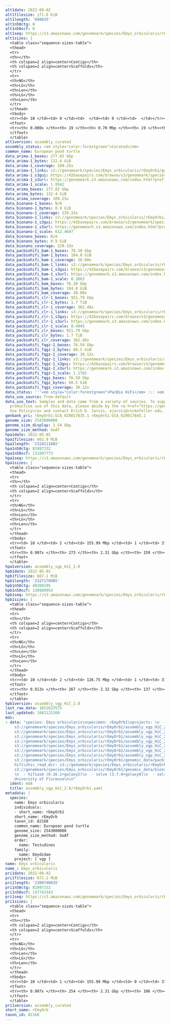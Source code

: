 ```yaml
---
alt1date: 2022-09-02
alt1filesize: 171.8 KiB
alt1length: '698035'
alt1n50ctg: 0
alt1n50scf: 0
alt1seq: https://s3.amazonaws.com/genomeark/species/Emys_orbicularis/rEmyOrb1/assembly_curated/rEmyOrb1.alt.cur.20220902.fasta.gz
alt1sizes: |
  <table class="sequence-sizes-table">
  <thead>
  <tr>
  <th></th>
  <th colspan=2 align=center>Contigs</th>
  <th colspan=2 align=center>Scaffolds</th>
  </tr>
  <tr>
  <th>NG</th>
  <th>LG</th>
  <th>Len</th>
  <th>LG</th>
  <th>Len</th>
  </tr>
  </thead>
  <tbody>
  <tr><td> 10 </td><td> 0 </td><td>  </td><td> 0 </td><td>  </td></tr><tr><td> 20 </td><td> 0 </td><td>  </td><td> 0 </td><td>  </td></tr><tr><td> 30 </td><td> 0 </td><td>  </td><td> 0 </td><td>  </td></tr><tr><td> 40 </td><td> 0 </td><td>  </td><td> 0 </td><td>  </td></tr><tr style="background-color:#cccccc;"><td> 50 </td><td> 0 </td><td>  </td><td> 0 </td><td>  </td></tr><tr><td> 60 </td><td> 0 </td><td>  </td><td> 0 </td><td>  </td></tr><tr><td> 70 </td><td> 0 </td><td>  </td><td> 0 </td><td>  </td></tr><tr><td> 80 </td><td> 0 </td><td>  </td><td> 0 </td><td>  </td></tr><tr><td> 90 </td><td> 0 </td><td>  </td><td> 0 </td><td>  </td></tr><tr><td> 100 </td><td> 0 </td><td>  </td><td> 0 </td><td>  </td></tr></tbody>
  <tfoot>
  <tr><th> 0.000x </th><th> 19 </th><th> 0.70 Mbp </th><th> 19 </th><th> 0.70 Mbp </th></tr>
  </tfoot>
  </table>
alt1version: assembly_curated
assembly_status: <em style="color:forestgreen">Curated</em>
common_name: European pond turtle
data_arima-1_bases: 277.82 Gbp
data_arima-1_bytes: 132.4 GiB
data_arima-1_coverage: 109.25x
data_arima-1_links: s3://genomeark/species/Emys_orbicularis/rEmyOrb1/genomic_data/arima/<br>
data_arima-1_s3gui: https://42basepairs.com/browse/s3/genomeark/species/Emys_orbicularis/rEmyOrb1/genomic_data/arima/
data_arima-1_s3url: https://genomeark.s3.amazonaws.com/index.html?prefix=species/Emys_orbicularis/rEmyOrb1/genomic_data/arima/
data_arima-1_scale: 1.9542
data_arima_bases: 277.82 Gbp
data_arima_bytes: 132.4 GiB
data_arima_coverage: 109.25x
data_bionano-1_bases: N/A
data_bionano-1_bytes: 0.9 GiB
data_bionano-1_coverage: 229.33x
data_bionano-1_links: s3://genomeark/species/Emys_orbicularis/rEmyOrb1/genomic_data/bionano/<br>
data_bionano-1_s3gui: https://42basepairs.com/browse/s3/genomeark/species/Emys_orbicularis/rEmyOrb1/genomic_data/bionano/
data_bionano-1_s3url: https://genomeark.s3.amazonaws.com/index.html?prefix=species/Emys_orbicularis/rEmyOrb1/genomic_data/bionano/
data_bionano-1_scale: 612.4697
data_bionano_bases: N/A
data_bionano_bytes: 0.9 GiB
data_bionano_coverage: 229.33x
data_pacbiohifi_bam-1_bases: 76.30 Gbp
data_pacbiohifi_bam-1_bytes: 184.0 GiB
data_pacbiohifi_bam-1_coverage: 30.00x
data_pacbiohifi_bam-1_links: s3://genomeark/species/Emys_orbicularis/rEmyOrb1/genomic_data/pacbio_hifi/<br>
data_pacbiohifi_bam-1_s3gui: https://42basepairs.com/browse/s3/genomeark/species/Emys_orbicularis/rEmyOrb1/genomic_data/pacbio_hifi/
data_pacbiohifi_bam-1_s3url: https://genomeark.s3.amazonaws.com/index.html?prefix=species/Emys_orbicularis/rEmyOrb1/genomic_data/pacbio_hifi/
data_pacbiohifi_bam-1_scale: 0.3863
data_pacbiohifi_bam_bases: 76.30 Gbp
data_pacbiohifi_bam_bytes: 184.0 GiB
data_pacbiohifi_bam_coverage: 30.00x
data_pacbiohifi_clr-1_bases: 921.79 Gbp
data_pacbiohifi_clr-1_bytes: 1.7 TiB
data_pacbiohifi_clr-1_coverage: 362.48x
data_pacbiohifi_clr-1_links: s3://genomeark/species/Emys_orbicularis/rEmyOrb1/genomic_data/pacbio_hifi/<br>
data_pacbiohifi_clr-1_s3gui: https://42basepairs.com/browse/s3/genomeark/species/Emys_orbicularis/rEmyOrb1/genomic_data/pacbio_hifi/
data_pacbiohifi_clr-1_s3url: https://genomeark.s3.amazonaws.com/index.html?prefix=species/Emys_orbicularis/rEmyOrb1/genomic_data/pacbio_hifi/
data_pacbiohifi_clr-1_scale: 0.4945
data_pacbiohifi_clr_bases: 921.79 Gbp
data_pacbiohifi_clr_bytes: 1.7 TiB
data_pacbiohifi_clr_coverage: 362.48x
data_pacbiohifi_fqgz-1_bases: 76.59 Gbp
data_pacbiohifi_fqgz-1_bytes: 60.5 GiB
data_pacbiohifi_fqgz-1_coverage: 30.12x
data_pacbiohifi_fqgz-1_links: s3://genomeark/species/Emys_orbicularis/rEmyOrb1/genomic_data/pacbio_hifi/<br>
data_pacbiohifi_fqgz-1_s3gui: https://42basepairs.com/browse/s3/genomeark/species/Emys_orbicularis/rEmyOrb1/genomic_data/pacbio_hifi/
data_pacbiohifi_fqgz-1_s3url: https://genomeark.s3.amazonaws.com/index.html?prefix=species/Emys_orbicularis/rEmyOrb1/genomic_data/pacbio_hifi/
data_pacbiohifi_fqgz-1_scale: 1.1782
data_pacbiohifi_fqgz_bases: 76.59 Gbp
data_pacbiohifi_fqgz_bytes: 60.5 GiB
data_pacbiohifi_fqgz_coverage: 30.12x
data_status: '''<em style="color:forestgreen">PacBio HiFi</em> ::: <em style="color:forestgreen">Arima</em>'''
data_use_source: from-default
data_use_text: Samples and data come from a variety of sources. To support fair and
  productive use of this data, please abide by the <a href="https://genome10k.soe.ucsc.edu/data-use-policies/">Data
  Use Policy</a> and contact Erich D. Jarvis, ejarvis@rockefeller.edu, with any questions.
genbank_pri: rEmyOrb1:GCA_028017835.1 rEmyOrb1:GCA_028017845.1
genome_size: 2543000000
genome_size_display: 2.54 Gbp
genome_size_method: GoAT
hpa1date: 2022-05-01
hpa1filesize: 662.9 MiB
hpa1length: '2324111602'
hpa1n50ctg: 81997332
hpa1n50scf: 131897773
hpa1seq: https://s3.amazonaws.com/genomeark/species/Emys_orbicularis/rEmyOrb1/assembly_vgp_HiC_2.0/rEmyOrb1.HiC.hap1.20220501.fasta.gz
hpa1sizes: |
  <table class="sequence-sizes-table">
  <thead>
  <tr>
  <th></th>
  <th colspan=2 align=center>Contigs</th>
  <th colspan=2 align=center>Scaffolds</th>
  </tr>
  <tr>
  <th>NG</th>
  <th>LG</th>
  <th>Len</th>
  <th>LG</th>
  <th>Len</th>
  </tr>
  </thead>
  <tbody>
  <tr><td> 10 </td><td> 2 </td><td> 155.99 Mbp </td><td> 1 </td><td> 373.28 Mbp </td></tr><tr><td> 20 </td><td> 4 </td><td> 138.76 Mbp </td><td> 2 </td><td> 300.50 Mbp </td></tr><tr><td> 30 </td><td> 6 </td><td> 115.74 Mbp </td><td> 3 </td><td> 217.68 Mbp </td></tr><tr><td> 40 </td><td> 8 </td><td> 106.76 Mbp </td><td> 4 </td><td> 158.16 Mbp </td></tr><tr style="background-color:#cccccc;"><td> 50 </td><td> 11 </td><td style="background-color:#88ff88;"> 82.00 Mbp </td><td> 6 </td><td style="background-color:#88ff88;"> 131.90 Mbp </td></tr><tr><td> 60 </td><td> 15 </td><td> 48.41 Mbp </td><td> 8 </td><td> 113.37 Mbp </td></tr><tr><td> 70 </td><td> 22 </td><td> 26.07 Mbp </td><td> 11 </td><td> 81.37 Mbp </td></tr><tr><td> 80 </td><td> 37 </td><td> 11.60 Mbp </td><td> 16 </td><td> 34.22 Mbp </td></tr><tr><td> 90 </td><td> 120 </td><td> 447.85 Kbp </td><td> 32 </td><td> 2.75 Mbp </td></tr><tr><td> 100 </td><td> 0 </td><td>  </td><td> 0 </td><td>  </td></tr></tbody>
  <tfoot>
  <tr><th> 0.907x </th><th> 273 </th><th> 2.31 Gbp </th><th> 159 </th><th> 2.32 Gbp </th></tr>
  </tfoot>
  </table>
hpa1version: assembly_vgp_HiC_2.0
hpb1date: 2022-05-01
hpb1filesize: 667.1 MiB
hpb1length: '2327178905'
hpb1n50ctg: 49260195
hpb1n50scf: 130989954
hpb1seq: https://s3.amazonaws.com/genomeark/species/Emys_orbicularis/rEmyOrb1/assembly_vgp_HiC_2.0/rEmyOrb1.HiC.hap2.20220501.fasta.gz
hpb1sizes: |
  <table class="sequence-sizes-table">
  <thead>
  <tr>
  <th></th>
  <th colspan=2 align=center>Contigs</th>
  <th colspan=2 align=center>Scaffolds</th>
  </tr>
  <tr>
  <th>NG</th>
  <th>LG</th>
  <th>Len</th>
  <th>LG</th>
  <th>Len</th>
  </tr>
  </thead>
  <tbody>
  <tr><td> 10 </td><td> 2 </td><td> 126.75 Mbp </td><td> 1 </td><td> 373.37 Mbp </td></tr><tr><td> 20 </td><td> 4 </td><td> 91.34 Mbp </td><td> 2 </td><td> 283.82 Mbp </td></tr><tr><td> 30 </td><td> 7 </td><td> 68.82 Mbp </td><td> 3 </td><td> 241.59 Mbp </td></tr><tr><td> 40 </td><td> 11 </td><td> 62.24 Mbp </td><td> 4 </td><td> 210.33 Mbp </td></tr><tr style="background-color:#cccccc;"><td> 50 </td><td> 16 </td><td style="background-color:#88ff88;"> 49.26 Mbp </td><td> 6 </td><td style="background-color:#88ff88;"> 130.99 Mbp </td></tr><tr><td> 60 </td><td> 21 </td><td> 37.54 Mbp </td><td> 8 </td><td> 107.85 Mbp </td></tr><tr><td> 70 </td><td> 29 </td><td> 25.86 Mbp </td><td> 11 </td><td> 81.17 Mbp </td></tr><tr><td> 80 </td><td> 43 </td><td> 11.54 Mbp </td><td> 15 </td><td> 37.56 Mbp </td></tr><tr><td> 90 </td><td> 114 </td><td> 0.84 Mbp </td><td> 32 </td><td> 2.38 Mbp </td></tr><tr><td> 100 </td><td> 0 </td><td>  </td><td> 0 </td><td>  </td></tr></tbody>
  <tfoot>
  <tr><th> 0.913x </th><th> 267 </th><th> 2.32 Gbp </th><th> 137 </th><th> 2.33 Gbp </th></tr>
  </tfoot>
  </table>
hpb1version: assembly_vgp_HiC_2.0
last_raw_data: 1651623575
last_updated: 1662125160
mds:
- data: "species: Emys orbicularis\nspecimen: rEmyOrb1\nprojects: \n  - vgp\nhap1:
    s3://genomeark/species/Emys_orbicularis/rEmyOrb1/assembly_vgp_HiC_2.0/rEmyOrb1.HiC.hap1.20220501.fasta.gz\nhap2:
    s3://genomeark/species/Emys_orbicularis/rEmyOrb1/assembly_vgp_HiC_2.0/rEmyOrb1.HiC.hap2.20220501.fasta.gz\nhap1_hic_bam:
    s3://genomeark/species/Emys_orbicularis/rEmyOrb1/assembly_vgp_HiC_2.0/evaluation/hap1/pretext/rEmyOrb1_hap1__s2.bam\nhap2_hic_bam:
    s3://genomeark/species/Emys_orbicularis/rEmyOrb1/assembly_vgp_HiC_2.0/evaluation/hap2/pretext/rEmyOrb1_hap2__s2.bam\nhap1_pretext:
    s3://genomeark/species/Emys_orbicularis/rEmyOrb1/assembly_vgp_HiC_2.0/evaluation/hap1/rEmyOrb1_hap1__s2_heatmap.pretext\nhap2_pretext:
    s3://genomeark/species/Emys_orbicularis/rEmyOrb1/assembly_vgp_HiC_2.0/evaluation/hap2/rEmyOrb1_hap2__s2_heatmap.pretext\nkmer_spectra_img:
    s3://genomeark/species/Emys_orbicularis/rEmyOrb1/assembly_vgp_HiC_2.0/evaluation/rEmyOrb1_png/\npacbio_read_dir:
    s3://genomeark/species/Emys_orbicularis/rEmyOrb1/genomic_data/pacbio_hifi/\npacbio_read_type:
    hifi\nhic_read_dir: s3://genomeark/species/Emys_orbicularis/rEmyOrb1/genomic_data/arima/\nbionano_cmap_dir:
    s3://genomeark/species/Emys_orbicularis/rEmyOrb1/genomic_data/bionano/\npipeline:
    \n  - hifiasm (0.16.1+galaxy2)\n  - solve (3.7.0+galaxy0)\n  - salsa (2.3+galaxy2)\nassembled_by_group:
    University of Florence\n\n"
  ident: md4
  title: assembly_vgp_HiC_2.0/rEmyOrb1.yaml
metadata: |
  species:
    name: Emys orbicularis
    individuals:
    - short_name: rEmyOrb1
    short_name: rEmyOrb
    taxon_id: 82168
    common_name: European pond turtle
    genome_size: 2543000000
    genome_size_method: GoAT
    order:
      name: Testudines
    family:
      name: Emydidae
    project: [ vgp ]
name: Emys orbicularis
name_: Emys_orbicularis
pri1date: 2022-09-02
pri1filesize: 672.2 MiB
pri1length: '2309740635'
pri1n50ctg: 81997332
pri1n50scf: 137743343
pri1seq: https://s3.amazonaws.com/genomeark/species/Emys_orbicularis/rEmyOrb1/assembly_curated/rEmyOrb1.pri.cur.20220902.fasta.gz
pri1sizes: |
  <table class="sequence-sizes-table">
  <thead>
  <tr>
  <th></th>
  <th colspan=2 align=center>Contigs</th>
  <th colspan=2 align=center>Scaffolds</th>
  </tr>
  <tr>
  <th>NG</th>
  <th>LG</th>
  <th>Len</th>
  <th>LG</th>
  <th>Len</th>
  </tr>
  </thead>
  <tbody>
  <tr><td> 10 </td><td> 1 </td><td> 155.99 Mbp </td><td> 0 </td><td> 373.89 Mbp </td></tr><tr><td> 20 </td><td> 3 </td><td> 138.76 Mbp </td><td> 1 </td><td> 300.50 Mbp </td></tr><tr><td> 30 </td><td> 5 </td><td> 115.74 Mbp </td><td> 2 </td><td> 217.68 Mbp </td></tr><tr><td> 40 </td><td> 7 </td><td> 106.76 Mbp </td><td> 3 </td><td> 158.42 Mbp </td></tr><tr style="background-color:#cccccc;"><td> 50 </td><td> 10 </td><td style="background-color:#88ff88;"> 82.00 Mbp </td><td> 5 </td><td style="background-color:#88ff88;"> 137.74 Mbp </td></tr><tr><td> 60 </td><td> 14 </td><td> 48.41 Mbp </td><td> 7 </td><td> 114.20 Mbp </td></tr><tr><td> 70 </td><td> 21 </td><td> 26.07 Mbp </td><td> 10 </td><td> 81.30 Mbp </td></tr><tr><td> 80 </td><td> 36 </td><td> 11.60 Mbp </td><td> 14 </td><td> 34.91 Mbp </td></tr><tr><td> 90 </td><td> 119 </td><td> 447.85 Kbp </td><td> 24 </td><td> 18.16 Mbp </td></tr><tr><td> 100 </td><td> 0 </td><td>  </td><td> 0 </td><td>  </td></tr></tbody>
  <tfoot>
  <tr><th> 0.907x </th><th> 254 </th><th> 2.31 Gbp </th><th> 106 </th><th> 2.31 Gbp </th></tr>
  </tfoot>
  </table>
pri1version: assembly_curated
short_name: rEmyOrb
taxon_id: 82168
---
```

